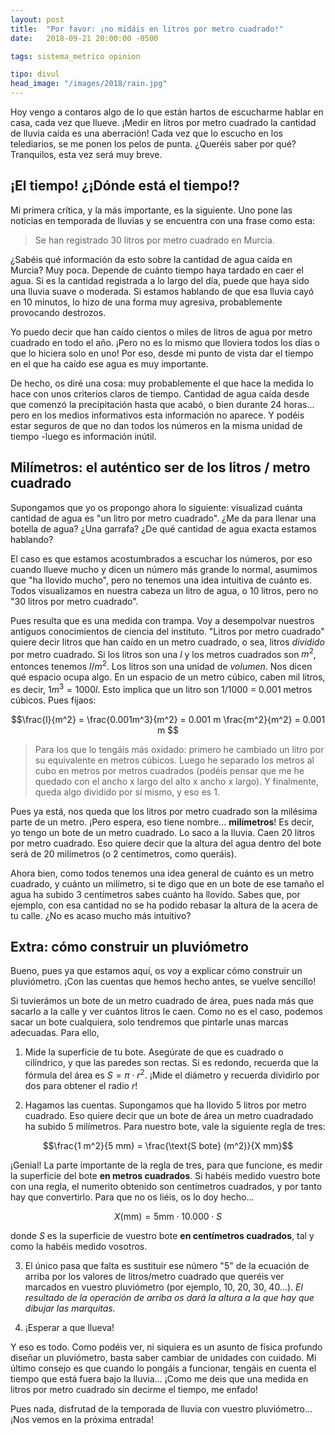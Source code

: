 ```yaml
---
layout: post
title:  "Por favor: ¡no midáis en litros por metro cuadrado!"
date:   2018-09-21 20:00:00 -0500

tags: sistema_metrico opinion

tipo: divul
head_image: "/images/2018/rain.jpg"
---
```


Hoy vengo a contaros algo de lo que están hartos de escucharme hablar en casa, cada vez que llueve. ¡Medir en litros por metro cuadrado la cantidad de lluvia caída es una aberración! Cada vez que lo escucho en los telediarios, se me ponen los pelos de punta. ¿Queréis saber por qué? Tranquilos, esta vez será muy breve.

## ¡El tiempo! ¿¡Dónde está el tiempo!?

Mi primera crítica, y la más importante, es la siguiente. Uno pone las noticias en temporada de lluvias y se encuentra con una frase como esta:
    
> Se han registrado 30 litros por metro cuadrado en Murcia.

¿Sabéis qué información da esto sobre la cantidad de agua caída en Murcia? Muy poca. Depende de cuánto tiempo haya tardado en caer el agua. Si es la cantidad registrada a lo largo del día, puede que haya sido una lluvia suave o moderada. Si estamos hablando de que esa lluvia cayó en 10 minutos, lo hizo de una forma muy agresiva, probablemente provocando destrozos. 

Yo puedo decir que han caído cientos o miles de litros de agua por metro cuadrado en todo el año. ¡Pero no es lo mismo que lloviera todos los días o que lo hiciera solo en uno! Por eso, desde mi punto de vista dar el tiempo en el que ha caído ese agua es muy importante.

De hecho, os diré una cosa: muy probablemente el que hace la medida lo hace con unos criterios claros de tiempo. Cantidad de agua caída desde que comenzó la precipitación hasta que acabó, o bien durante 24 horas... pero en los medios informativos esta información no aparece. Y podéis estar seguros de que no dan todos los números en la misma unidad de tiempo -luego es información inútil.

## Milímetros: el auténtico ser de los litros / metro cuadrado

Supongamos que yo os propongo ahora lo siguiente: visualizad cuánta cantidad de agua es "un litro por metro cuadrado". ¿Me da para llenar una botella de agua? ¿Una garrafa? ¿De qué cantidad de agua exacta estamos hablando?

El caso es que estamos acostumbrados a escuchar los números, por eso cuando llueve mucho y dicen un número más grande lo normal, asumimos que "ha llovido mucho", pero no tenemos una idea intuitiva de cuánto es. Todos visualizamos en nuestra cabeza un litro de agua, o 10 litros, pero no "30 litros por metro cuadrado". 

Pues resulta que es una medida con trampa. Voy a desempolvar nuestros antiguos conocimientos de ciencia del instituto. "Litros por metro cuadrado" quiere decir litros que han caído en un metro cuadrado, o sea, litros _dividido_ por metro cuadrado. Si los litros son una $l$ y los metros cuadrados son $m^2$, entonces tenemos $l/m^2$. Los litros son una unidad de _volumen_. Nos dicen qué espacio ocupa algo. En un espacio de un metro cúbico, caben mil litros, es decir, $1 m^3 = 1000 l$. Esto implica que un litro son 1/1000 = 0.001 metros cúbicos. Pues fijaos:
    
$$\frac{l}{m^2} = \frac{0.001m^3}{m^2} = 0.001 m \frac{m^2}{m^2} = 0.001 m $$

> Para los que lo tengáis más oxidado: primero he cambiado un litro por su equivalente en metros cúbicos. Luego he separado los metros al cubo en metros por metros cuadrados (podéis pensar que me he quedado con el ancho x largo del alto x ancho x largo). Y finalmente, queda algo dividido por sí mismo, y eso es 1. 

Pues ya está, nos queda que los litros por metro cuadrado son la milésima parte de un metro. ¡Pero espera, eso tiene nombre... **milímetros**! Es decir, yo tengo un bote de un metro cuadrado. Lo saco a la lluvia. Caen 20 litros por metro cuadrado. Eso quiere decir que la altura del agua dentro del bote será de 20 milímetros (o 2 centímetros, como queráis).

Ahora bien, como todos tenemos una idea general de cuánto es un metro cuadrado, y cuánto un milímetro, si te digo que en un bote de ese tamaño el agua ha subido 3 centímetros sabes cuánto ha llovido. Sabes que, por ejemplo, con esa cantidad no se ha podido rebasar la altura de la acera de tu calle. ¿No es acaso mucho más intuitivo?

## Extra: cómo construir un pluviómetro

Bueno, pues ya que estamos aquí, os voy a explicar cómo construir un pluviómetro. ¡Con las cuentas que hemos hecho antes, se vuelve sencillo!

Si tuvierámos un bote de un metro cuadrado de área, pues nada más que sacarlo a la calle y ver cuántos litros le caen. Como no es el caso, podemos sacar un bote cualquiera, solo tendremos que pintarle unas marcas adecuadas. Para ello,

1. Mide la superficie de tu bote. Asegúrate de que es cuadrado o cilíndrico, y que las paredes son rectas. Si es redondo, recuerda que la fórmula del área es $S=\pi\cdot r^2$. ¡Mide el diámetro y recuerda dividirlo por dos para obtener el radio $r$!

2. Hagamos las cuentas. Supongamos que ha llovido 5 litros por metro cuadrado. Eso quiere decir que un bote de área un metro cuadradado ha subido 5 milímetros. Para nuestro bote, vale la siguiente regla de tres:
    
$$\frac{1 m^2}{5 mm} = \frac{\text{S bote} (m^2)}{X mm}$$

¡Genial! La parte importante de la regla de tres, para que funcione, es medir la superficie del bote **en metros cuadrados**. Si habéis medido vuestro bote con una regla, el numerito obtenido son centímetros cuadrados, y por tanto hay que convertirlo. Para que no os liéis, os lo doy hecho...

$$X (\text{mm}) = 5 \text{mm} \cdot 10.000\cdot S $$

donde $S$ es la superficie de vuestro bote **en centímetros cuadrados**, tal y como la habéis medido vosotros. 

3. El único pasa que falta es sustituir ese número "5" de la ecuación de arriba por los valores de litros/metro cuadrado que queréis ver marcados en vuestro pluviómetro (por ejemplo, 10, 20, 30, 40...). *El resultado de la operación de arriba os dará la altura a la que hay que dibujar las marquitas.*

4. ¡Esperar a que llueva!

Y eso es todo. Como podéis ver, ni siquiera es un asunto de física profundo diseñar un pluviómetro, basta saber cambiar de unidades con cuidado. Mi último consejo es que cuando lo pongáis a funcionar, tengáis en cuenta el tiempo que está fuera bajo la lluvia... ¡Como me deis que una medida en litros por metro cuadrado sin decirme el tiempo, me enfado!

Pues nada, disfrutad de la temporada de lluvia con vuestro pluviómetro... ¡Nos vemos en la próxima entrada!



